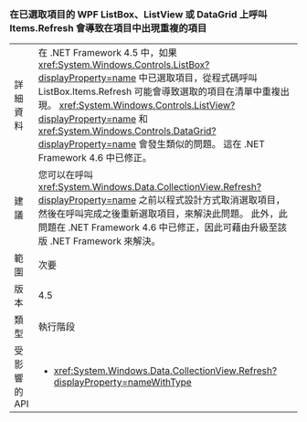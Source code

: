 ### <a name="calling-itemsrefresh-on-a-wpf-listbox-listview-or-datagrid-with-items-selected-can-cause-duplicate-items-to-appear-in-the-element"></a>在已選取項目的 WPF ListBox、ListView 或 DataGrid 上呼叫 Items.Refresh 會導致在項目中出現重複的項目

|   |   |
|---|---|
|詳細資料|在 .NET Framework 4.5 中，如果 <xref:System.Windows.Controls.ListBox?displayProperty=name> 中已選取項目，從程式碼呼叫 ListBox.Items.Refresh 可能會導致選取的項目在清單中重複出現。 <xref:System.Windows.Controls.ListView?displayProperty=name> 和 <xref:System.Windows.Controls.DataGrid?displayProperty=name> 會發生類似的問題。 這在 .NET Framework 4.6 中已修正。|
|建議|您可以在呼叫 <xref:System.Windows.Data.CollectionView.Refresh?displayProperty=name> 之前以程式設計方式取消選取項目，然後在呼叫完成之後重新選取項目，來解決此問題。 此外，此問題在 .NET Framework 4.6 中已修正，因此可藉由升級至該版 .NET Framework 來解決。|
|範圍|次要|
|版本|4.5|
|類型|執行階段|
|受影響的 API|<ul><li><xref:System.Windows.Data.CollectionView.Refresh?displayProperty=nameWithType></li></ul>|

